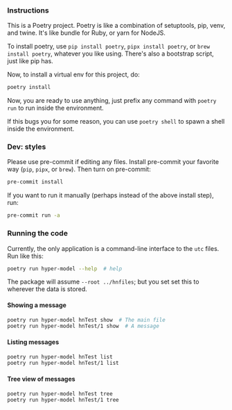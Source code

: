 ### Instructions

This is a Poetry project. Poetry is like a combination of setuptools, pip,
venv, and twine.  It's like bundle for Ruby, or yarn for NodeJS.

To install poetry, use `pip install poetry`, `pipx install poetry`, or `brew
install poetry`, whatever you like using. There's also a bootstrap script, just
like pip has.

Now, to install a virtual env for this project, do:

```bash
poetry install
```

Now, you are ready to use anything, just prefix any command with `poetry run`
to run inside the environment.

If this bugs you for some reason, you can use `poetry shell` to spawn a shell
inside the environment.

### Dev: styles

Please use pre-commit if editing any files. Install pre-commit your favorite
way (`pip`, `pipx`, or `brew`). Then turn on pre-commit:

```bash
pre-commit install
```

If you want to run it manually (perhaps instead of the above install step), run:

```bash
pre-commit run -a
```

### Running the code

Currently, the only application is a command-line interface to the `utc` files. Run like this:

```bash
poetry run hyper-model --help  # help
```

The package will assume `--root ../hnfiles`; but you set set this to wherever the data is stored.

#### Showing a message

```bash
poetry run hyper-model hnTest show  # The main file
poetry run hyper-model hnTest/1 show  # A message
```

#### Listing messages

```bash
poetry run hyper-model hnTest list
poetry run hyper-model hnTest/1 list
```


#### Tree view of messages

```bash
poetry run hyper-model hnTest tree
poetry run hyper-model hnTest/1 tree
```
